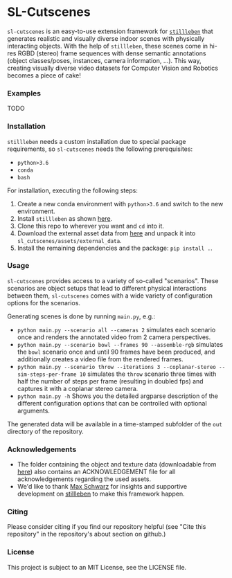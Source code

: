 # SL-Cutscenes

`sl-cutscenes` is an easy-to-use extension framework for [`stillleben`](https://github.com/AIS-Bonn/stillleben) 
that generates realistic and visually diverse indoor scenes with physically interacting objects. With the help of `stillleben`, these scenes come 
in hi-res RGBD (stereo) frame sequences with dense semantic annotations (object classes/poses, instances, camera information, ...). 
This way, creating visually diverse video datasets for Computer Vision and Robotics becomes a piece of cake!

### Examples

TODO

### Installation

`stillleben` needs a custom installation due to special package requirements, so `sl-cutscenes` needs the 
following prerequisites:
- `python>3.6`
- `conda`
- `bash`

For installation, executing the following steps:

1. Create a new conda environment with `python>3.6` and switch to the new environment. 
2. Install `stillleben` as shown [here](https://ais-bonn.github.io/stillleben/installation.html).
3. Clone this repo to wherever you want and `cd` into it.
4. Download the external asset data from [here](https://uni-bonn.sciebo.de/s/Bk9o0sctQmFcddI) 
   and unpack it into `sl_cutscenes/assets/external_data`.
5. Install the remaining dependencies and the package: `pip install .`.

### Usage

`sl-cutscenes` provides access to a variety of so-called "scenarios". 
These scenarios are object setups that lead to different physical interactions between them, 
`sl-cutscenes` comes with a wide variety of configuration options for the scenarios.

Generating scenes is done by running `main.py`, e.g.:

- `python main.py --scenario all --cameras 2` simulates each scenario once and renders the annotated video from 2 camera perspectives.
- `python main.py --scenario bowl --frames 90 --assemble-rgb` simulates the `bowl` scenario once and until 90 frames have been produced, and additionally creates a video file from the rendered frames.
- `python main.py --scenario throw --iterations 3 --coplanar-stereo --sim-steps-per-frame 10` simulates the `throw` scenario three times with half the number of steps per frame (resulting in doubled fps) and captures it with a coplanar stereo camera.
- `python main.py -h` Shows you the detailed argparse description of the different configuration options 
that can be controlled with optional arguments.
  
The generated data will be available in a time-stamped subfolder of the `out` directory of the repository.

### Acknowledgements

- The folder containing the object and texture data (downloadable from [here](https://cloud.vi.cs.uni-bonn.de/index.php/s/7isFbJWaeBLB74Y)) also contains an ACKNOWLEDGEMENT file for all acknowledgements regarding the used assets.
- We'd like to thank [Max Schwarz](https://github.com/xqms) for insights and supportive development on [stillleben](https://ais-bonn.github.io/stillleben) to make this framework happen.

### Citing

Please consider citing if you find our repository helpful (see "Cite this repository" in the repository's about section on github.)

### License

This project is subject to an MIT License, see the LICENSE file.